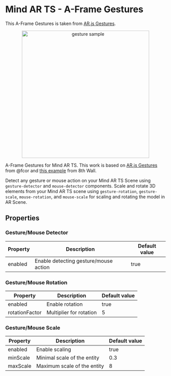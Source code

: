# Mind AR TS - A-Frame Gestures

This A-Frame Gestures is taken from [AR.js Gestures](https://github.com/fcor/arjs-gestures).

<p align="center"><img width="400" alt="gesture sample" src="https://user-images.githubusercontent.com/21111451/83983551-00accd00-a8f5-11ea-80a6-e075971ba1d2.gif"></p>

A-Frame Gestures for Mind AR TS. This work is based on [AR.js Gestures](https://github.com/fcor/arjs-gestures) from @fcor and [this example](https://github.com/8thwall/web/blob/master/examples/aframe/manipulate/README.md) from 8th Wall.

Detect any gesture or mouse action on your Mind AR TS Scene using `gesture-detector` and `mouse-detector` components. Scale and rotate 3D elements from your Mind AR TS scene using `gesture-rotation`, `gesture-scale`, `mouse-rotation`, and `mouse-scale` for scaling and rotating the model in AR Scene.

## Properties

### Gesture/Mouse Detector

| Property | Description                           | Default value |
| -------- | ------------------------------------- | ------------- |
| enabled  | Enable detecting gesture/mouse action | true          |

### Gesture/Mouse Rotation

| Property       | Description             | Default value |
| -------------- | ----------------------- | ------------- |
| enabled        | Enable rotation         | true          |
| rotationFactor | Multiplier for rotation | 5             |

### Gesture/Mouse Scale

| Property | Description                 | Default value |
| -------- | --------------------------- | ------------- |
| enabled  | Enable scaling              | true          |
| minScale | Minimal scale of the entity | 0.3           |
| maxScale | Maximum scale of the entity | 8             |
